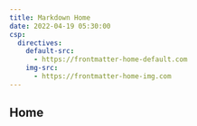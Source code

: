 ```yaml
---
title: Markdown Home
date: 2022-04-19 05:30:00
csp:
  directives:
    default-src:
      - https://frontmatter-home-default.com
    img-src:
      - https://frontmatter-home-img.com
---
```


## Home
